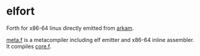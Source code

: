 # elfort

Forth for x86-64 linux directly emitted from [arkam](https://github.com/jinhanada/arkam).

[meta.f](meta.f) is a metacompiler including elf emitter and x86-64 inline assembler. It compiles [core.f](core.f).